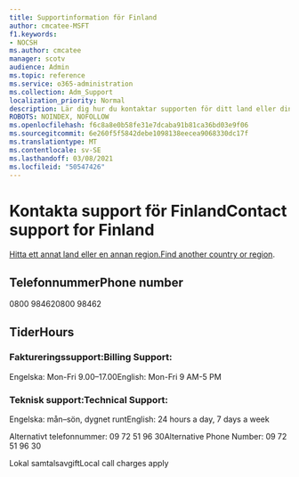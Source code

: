 ```yaml
---
title: Supportinformation för Finland
author: cmcatee-MSFT
f1.keywords:
- NOCSH
ms.author: cmcatee
manager: scotv
audience: Admin
ms.topic: reference
ms.service: o365-administration
ms.collection: Adm_Support
localization_priority: Normal
description: Lär dig hur du kontaktar supporten för ditt land eller din region.
ROBOTS: NOINDEX, NOFOLLOW
ms.openlocfilehash: f6c8a8e0b58fe31e7dcaba91b81ca36bd03e9f06
ms.sourcegitcommit: 6e260f5f5842debe1098138eecea9068330dc17f
ms.translationtype: MT
ms.contentlocale: sv-SE
ms.lasthandoff: 03/08/2021
ms.locfileid: "50547426"
---
```

# <a name="contact-support-for-finland"></a><span data-ttu-id="c5bb8-103">Kontakta support för Finland</span><span class="sxs-lookup"><span data-stu-id="c5bb8-103">Contact support for Finland</span></span>

<span data-ttu-id="c5bb8-104">[Hitta ett annat land eller en annan region.](../contact-support-for-business-products.md)</span><span class="sxs-lookup"><span data-stu-id="c5bb8-104">[Find another country or region](../contact-support-for-business-products.md).</span></span>

## <a name="phone-number"></a><span data-ttu-id="c5bb8-105">Telefonnummer</span><span class="sxs-lookup"><span data-stu-id="c5bb8-105">Phone number</span></span>
<span data-ttu-id="c5bb8-106">0800 98462</span><span class="sxs-lookup"><span data-stu-id="c5bb8-106">0800 98462</span></span>

## <a name="hours"></a><span data-ttu-id="c5bb8-107">Tider</span><span class="sxs-lookup"><span data-stu-id="c5bb8-107">Hours</span></span>
### <a name="billing-support"></a><span data-ttu-id="c5bb8-108">Faktureringssupport:</span><span class="sxs-lookup"><span data-stu-id="c5bb8-108">Billing Support:</span></span>

<span data-ttu-id="c5bb8-109">Engelska: Mon-Fri 9.00–17.00</span><span class="sxs-lookup"><span data-stu-id="c5bb8-109">English: Mon-Fri 9 AM-5 PM</span></span>

### <a name="technical-support"></a><span data-ttu-id="c5bb8-110">Teknisk support:</span><span class="sxs-lookup"><span data-stu-id="c5bb8-110">Technical Support:</span></span>

<span data-ttu-id="c5bb8-111">Engelska: mån–sön, dygnet runt</span><span class="sxs-lookup"><span data-stu-id="c5bb8-111">English: 24 hours a day, 7 days a week</span></span>

<span data-ttu-id="c5bb8-112">Alternativt telefonnummer: 09 72 51 96 30</span><span class="sxs-lookup"><span data-stu-id="c5bb8-112">Alternative Phone Number: 09 72 51 96 30</span></span>

<span data-ttu-id="c5bb8-113">Lokal samtalsavgift</span><span class="sxs-lookup"><span data-stu-id="c5bb8-113">Local call charges apply</span></span>
